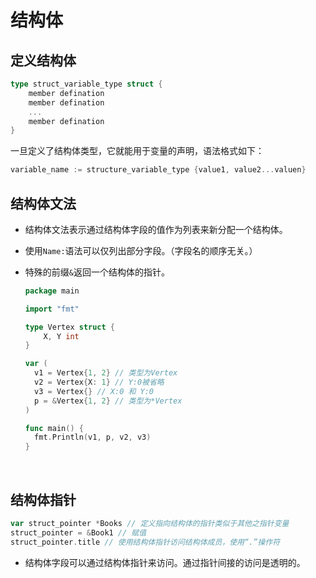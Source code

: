 # 结构体

## 定义结构体

```go
type struct_variable_type struct {
    member defination
  	member defination
  	...
  	member defination
}
```

一旦定义了结构体类型，它就能用于变量的声明，语法格式如下：

```go
variable_name := structure_variable_type {value1, value2...valuen}
```



## 结构体文法

- 结构体文法表示通过结构体字段的值作为列表来新分配一个结构体。

- 使用`Name:`语法可以仅列出部分字段。（字段名的顺序无关。）

- 特殊的前缀`&`返回一个结构体的指针。

  ```go
  package main

  import "fmt"

  type Vertex struct {
      X, Y int
  }

  var (
    v1 = Vertex{1, 2} // 类型为Vertex
    v2 = Vertex{X: 1} // Y:0被省略
    v3 = Vertex{} // X:0 和 Y:0
    p = &Vertex{1, 2} // 类型为*Vertex
  )

  func main() {
    fmt.Println(v1, p, v2, v3)
  }
  ```

  ​



## 结构体指针

```go
var struct_pointer *Books // 定义指向结构体的指针类似于其他之指针变量
struct_pointer = &Book1 // 赋值
struct_pointer.title // 使用结构体指针访问结构体成员，使用“.”操作符
```

- 结构体字段可以通过结构体指针来访问。通过指针间接的访问是透明的。